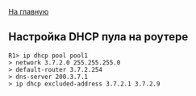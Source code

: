 [На главную](../index.md)

## Настройка DHCP пула на роутере
```
R1> ip dhcp pool pool1
> network 3.7.2.0 255.255.255.0
> default-router 3.7.2.254
> dns-server 200.3.7.1
> ip dhcp excluded-address 3.7.2.1 3.7.2.9
```